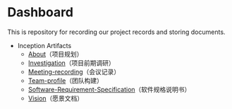 # Dashboard
This is repository for recording our project records and storing documents.

- Inception Artifacts
  - [About](docs/About.md)（项目规划）
  - [Investigation](docs/Investigation.md)（项目前期调研）
  - [Meeting-recording](docs/Meeting-recording.md)（会议记录）
  - [Team-profile](docs/Team-profile.md)（团队构建）
  - [Software-Requirement-Specification](docs/Software-Requirement-Specification.md)（软件规格说明书）
  - [Vision](docs/Vision.md)（愿景文档）


